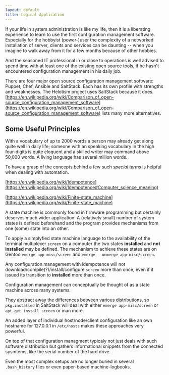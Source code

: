 ```yaml
---
layout: default
title: Logical Application
---
```


If your life in system administration is like my life, then it is a liberating experience to learn to use the first configuration management software. Especially for the hobbyist (power-)user the complexity of a networked installation of server, clients and services can be daunting -- when you imagine to walk away from it for a few months because of other hobbies.

And the seasoned IT professional in or close to operations is well advised to spend time with at least one of the existing open source tools, if he hasn't encountered configuration management in his daily job.

There are four major open source configuration management software: Puppet, Chef, Ansible and SaltStack. Each has its own profile with strengths and weaknesses. The Helotism project uses SaltStack because it does. [https://en.wikipedia.org/wiki/Comparison_of_open-source_configuration_management_software](https://en.wikipedia.org/wiki/Comparison_of_open-source_configuration_management_software) lists many more alternatives.

## Some Useful Principles ##

With a vocabulary of up to 2000 words a person may already get along quite well in daily life; someone with an speaking vocabulary in the high four-digits is quite eloquent and a skilled writer may command above 50,000 words. A living language has several million words.

To have a grasp of the concepts behind a few such *special terms* is helpful when dealing with automation.

[https://en.wikipedia.org/wiki/Idempotence](https://en.wikipedia.org/wiki/Idempotence#Computer_science_meaning)

[https://en.wikipedia.org/wiki/Finite-state_machine](https://en.wikipedia.org/wiki/Finite-state_machine)

A state machine is commonly found in firmware programming but certainly deserves much wider application: A (relatively small) number of system states is defined beforehand and the program provides mechanisms from one (some) state into an other.

To apply a simplyfied state machine language to the availability of the terminal multiplexer `screen` on a computer the two states **installed** and **not installed** may be defined. The mechanism to achieve these states are on Gentoo `emerge app-misc/screen` and `emerge --unmerge app-misc/screen`.

Any configuration management with idempotence will not download/compile(?)/install/configure `screen` more than once, even if it issued its transition to **installed** more than once.

Configuration management can conceptually be thought of as a state machine across many systems.

They abstract away the differences between various distributions, so `pkg.installed` in SaltStack will deal with either `emerge app-misc/screen` or `apt-get install screen` or man more.

An added layer of individual host/node/client configuration like an own hostname for 127.0.0.1 in `/etc/hosts` makes these approaches very powerful.

On top of that configuration managment typicaly not just deals with such software distribution but gathers informational snippets from the connected sysmtems, like the serial number of the hard drive.

Even the most complex setups are no longer buried in several `.bash_history` files or even paper-based machine-logbooks.